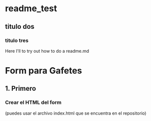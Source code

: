 # readme_test
## titulo dos
### titulo tres

Here I'll to try out how to do a readme.md

# Form para Gafetes
## 1. Primero
### Crear el HTML del form
(puedes usar el archivo index.html que se encuentra en el repositorio)
